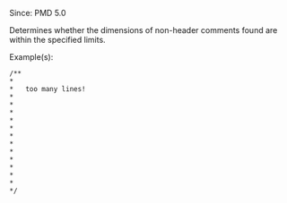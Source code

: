 Since: PMD 5.0

Determines whether the dimensions of non-header comments found are within the specified limits.

Example(s):
```
/**
*
*	too many lines!
*
*
*
*
*
*
*
*
*
*
*
*
*/
```
